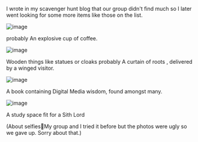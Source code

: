 I wrote in my scavenger hunt blog that our group didn't find much so I later went looking for some more items like those on the list.

![image](https://github.com/user-attachments/assets/a24abf29-d262-4bc0-a922-e2d6d968d55b)

probably An explosive cup of coffee.

![image](https://github.com/user-attachments/assets/7e97abfc-0587-4c20-9bee-6c408db7addc)

Wooden things like statues or cloaks probably A curtain of roots
, delivered by a winged visitor.

![image](https://github.com/user-attachments/assets/7e44c9fe-ad09-4fd9-ab29-00df05829936)

A book containing Digital Media wisdom, found amongst many.

![image](https://github.com/user-attachments/assets/e2aeaa44-1e4b-4afc-b7ee-2dda33027433)

A study space fit for a Sith Lord 

(About selfies🤳My group and I tried it before but the photos were ugly so we gave up. Sorry about that.)